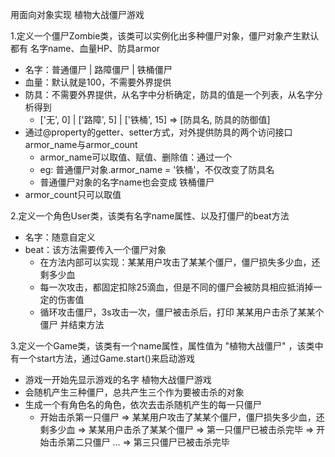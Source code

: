 用面向对象实现 植物大战僵尸游戏

1.定义一个僵尸Zombie类，该类可以实例化出多种僵尸对象，僵尸对象产生默认都有 名字name、血量HP、防具armor
- 名字：普通僵尸 | 路障僵尸 | 铁桶僵尸
- 血量：默认就是100，不需要外界提供
- 防具：不需要外界提供，从名字中分析确定，防具的值是一个列表，从名字分析得到
	- ['无', 0] | ['路障', 5] | ['铁桶', 15]  => [防具名, 防具的防御值]
- 通过@property的getter、setter方式，对外提供防具的两个访问接口armor_name与armor_count
	- armor_name可以取值、赋值、删除值：通过一个
	- eg: 普通僵尸对象.armor_name = '铁桶'，不仅改变了防具名
	- 普通僵尸对象的名字name也会变成 铁桶僵尸
- armor_count只可以取值
			
2.定义一个角色User类，该类有名字name属性、以及打僵尸的beat方法
- 名字：随意自定义
- beat：该方法需要传入一个僵尸对象
	- 在方法内部可以实现：某某用户攻击了某某个僵尸，僵尸损失多少血，还剩多少血
	- 每一次攻击，都固定扣除25滴血，但是不同的僵尸会被防具相应抵消掉一定的伤害值
	- 循环攻击僵尸，3s攻击一次，僵尸被击杀后，打印 某某用户击杀了某某个僵尸 并结束方法

3.定义一个Game类，该类有一个name属性，属性值为 "植物大战僵尸" ，该类中有一个start方法，通过Game.start()来启动游戏
- 游戏一开始先显示游戏的名字 植物大战僵尸游戏
- 会随机产生三种僵尸，总共产生三个作为要被击杀的对象
- 生成一个有角色名的角色，依次去击杀随机产生的每一只僵尸
	- 开始击杀第一只僵尸 => 某某用户攻击了某某个僵尸，僵尸损失多少血，还剩多少血 => 某某用户击杀了某某个僵尸 => 第一只僵尸已被击杀完毕 => 开始击杀第二只僵尸 ... => 第三只僵尸已被击杀完毕
